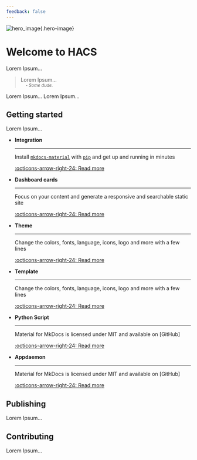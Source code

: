 ```yaml
---
feedback: false
---
```

![hero_image](/assets/images/hacs_banner.png){.hero-image}

# Welcome to HACS

Lorem Ipsum...

> Lorem Ipsum...
> <br><sub>&nbsp;&nbsp;&nbsp;&nbsp;_- Some dude._</sub>

Lorem Ipsum...
Lorem Ipsum...

## Getting started

Lorem Ipsum...

<div class="grid cards" markdown>

-   **Integration**

    ---

    Install [`mkdocs-material`](#) with [`pip`](#) and get up
    and running in minutes

    [:octicons-arrow-right-24: Read more](/docs/use/type/integration.md)

-   **Dashboard cards**

    ---

    Focus on your content and generate a responsive and searchable static site

    [:octicons-arrow-right-24: Read more](/docs/use/type/dashboard.md)

-  **Theme**

    ---

    Change the colors, fonts, language, icons, logo and more with a few lines

    [:octicons-arrow-right-24: Read more](/docs/use/type/theme.md)

-  **Template**

    ---

    Change the colors, fonts, language, icons, logo and more with a few lines

    [:octicons-arrow-right-24: Read more](/docs/use/type/template.md)

-   **Python Script**

    ---

    Material for MkDocs is licensed under MIT and available on [GitHub]

    [:octicons-arrow-right-24: Read more](/docs/use/type/python_script.md)


-   **Appdaemon**

    ---

    Material for MkDocs is licensed under MIT and available on [GitHub]

    [:octicons-arrow-right-24: Read more](/docs/use/type/appdaemon.md)

</div>

## Publishing

Lorem Ipsum...

## Contributing

Lorem Ipsum...

